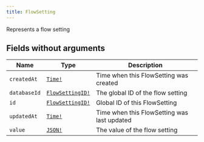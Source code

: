 ```yaml
---
title: FlowSetting
---
```


Represents a flow setting

## Fields without arguments

| Name | Type | Description |
|------|------|-------------|
| `createdAt` | [`Time!`](../scalar/time.md) | Time when this FlowSetting was created |
| `databaseId` | [`FlowSettingID!`](../scalar/flowsettingid.md) | The global ID of the flow setting |
| `id` | [`FlowSettingID!`](../scalar/flowsettingid.md) | Global ID of this FlowSetting |
| `updatedAt` | [`Time!`](../scalar/time.md) | Time when this FlowSetting was last updated |
| `value` | [`JSON!`](../scalar/json.md) | The value of the flow setting |

